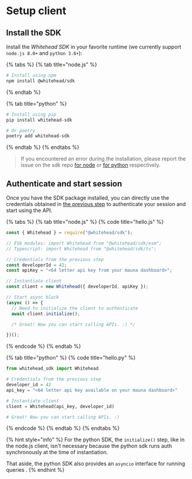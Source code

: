 # Setup client

## Install the SDK

Install the _Whitehead SDK_ in your favorite runtime \(we currently support `node.js 8.0+` and `python 3.6+`\):

{% tabs %}
{% tab title="node.js" %}
```bash
# Install using npm
npm install @whitehead/sdk
```
{% endtab %}

{% tab title="python" %}
```bash
# Install using pip
pip install whitehead-sdk

# Or poetry
poetry add whitehead-sdk
```
{% endtab %}
{% endtabs %}

> If you encountered an error during the installation, please report the issue on the sdk repo [for node](https://github.com/whitehead-ai/node-sdk/issues) or [for python](https://github.com/whitehead-ai/python-sdk/issues) respectively.

## Authenticate and start session

Once you have the SDK package installed, you can directly use the credentials obtained in [the previous step](get-api-key.md#grab-your-id-and-private-key) to authenticate your session and start using the API.

{% tabs %}
{% tab title="node.js" %}
{% code title="hello.js" %}
```javascript
const { Whitehead } = require("@whitehead/sdk");

// ES6 modules: import Whitehead from "@whitehead/sdk/esm";
// Typescript: import Whitehead from "@whitehead/sdk/ts";

// Credentials from the previous step
const developerId = 42;
const apiKey = "<64 letter api key from your mauna dashboard>";

// Instantiate client
const client = new Whitehead({ developerId, apiKey });

// Start async block
(async () => {
  // Need to initialize the client to authenticate
  await client.initialize();

  /* Great! Now you can start calling APIs. :) */

})();

```
{% endcode %}
{% endtab %}

{% tab title="python" %}
{% code title="hello.py" %}
```python
from whitehead_sdk import Whitehead

# Credentials from the previous step
developer_id = 42
api_key = "<64 letter api key available on your mauna dashboard>"

# Instantiate client
client = Whitehead(api_key, developer_id)

# Great! Now you can start calling APIs. :)

```
{% endcode %}
{% endtab %}
{% endtabs %}

{% hint style="info" %}
For the python SDK, the `initialize()` step, like in the node.js client, isn't necessary because the python sdk runs auth synchronously at the time of instantiation. 

That aside, the python SDK also provides an `asyncio` interface for running queries .
{% endhint %}


